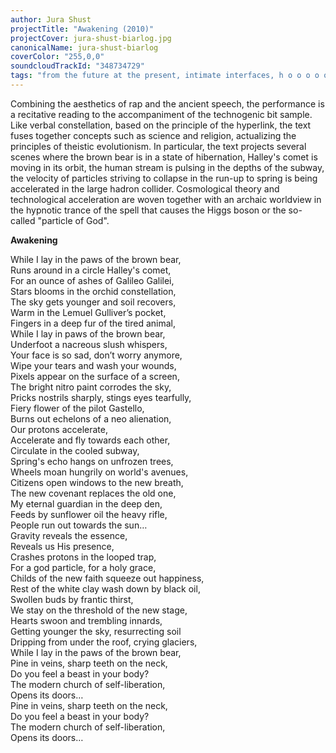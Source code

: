 ```yaml
---
author: Jura Shust
projectTitle: "Awakening (2010)"
projectCover: jura-shust-biarlog.jpg
canonicalName: jura-shust-biarlog
coverColor: "255,0,0"
soundcloudTrackId: "348734729"
tags: "from the future at the present, intimate interfaces, h o o o o o o w w w w w l, desire, contingency, joy acceleration, pharmachoreography, political dancefloor"
---
```


Combining the aesthetics of rap and the ancient speech, the performance is a recitative reading to the accompaniment of the technogenic bit sample. Like verbal constellation, based on the principle of the hyperlink, the text fuses together concepts such as science and religion, actualizing the principles of theistic evolutionism. In particular, the text projects several scenes where the brown bear is in a state of hibernation, Halley's comet is moving in its orbit, the human stream is pulsing in the depths of the subway, the velocity of particles striving to collapse in the run-up to spring is being accelerated in the large hadron collider.
Cosmological theory and technological acceleration are woven together with an archaic worldview in the hypnotic trance of the spell that causes the Higgs boson or the so-called "particle of God".  


**Awakening**  

While I lay in the paws of the brown bear,  
Runs around in a circle Halley's comet,  
For an ounce of ashes of Galileo Galilei,  
Stars blooms in the orchid constellation,  
The sky gets younger and soil recovers,  
Warm in the Lemuel Gulliver’s pocket,  
Fingers in a deep fur of the tired animal,  
While I lay in paws of the brown bear,  
Underfoot a nacreous slush whispers,  
Your face is so sad, don’t worry anymore,  
Wipe your tears and wash your wounds,  
Pixels appear on the surface of a screen,  
The bright nitro paint corrodes the sky,  
Pricks nostrils sharply, stings eyes tearfully,  
Fiery flower of the pilot Gastello,  
Burns out echelons of a neo alienation,  
Our protons accelerate,  
Accelerate and fly towards each other,  
Circulate in the cooled subway,  
Spring's echo hangs on unfrozen trees,  
Wheels moan hungrily on world's avenues,  
Citizens open windows to the new breath,  
The new covenant replaces the old one,  
My eternal guardian in the deep den,  
Feeds by sunflower oil the heavy rifle,  
People run out towards the sun…  
Gravity reveals the essence,  
Reveals us His presence,  
Crashes protons in the looped trap,  
For a god particle, for a holy grace,  
Childs of the new faith squeeze out happiness,  
Rest of the white clay wash down by black oil,  
Swollen buds by frantic thirst,  
We stay on the threshold of the new stage,  
Hearts swoon and trembling innards,  
Getting younger the sky, resurrecting soil  
Dripping from under the roof, crying glaciers,  
While I lay in the paws of the brown bear,  
Pine in veins, sharp teeth on the neck,  
Do you feel a beast in your body?  
The modern church of self-liberation,  
Opens its doors…  
Pine in veins, sharp teeth on the neck,  
Do you feel a beast in your body?  
The modern church of self-liberation,  
Opens its doors…
